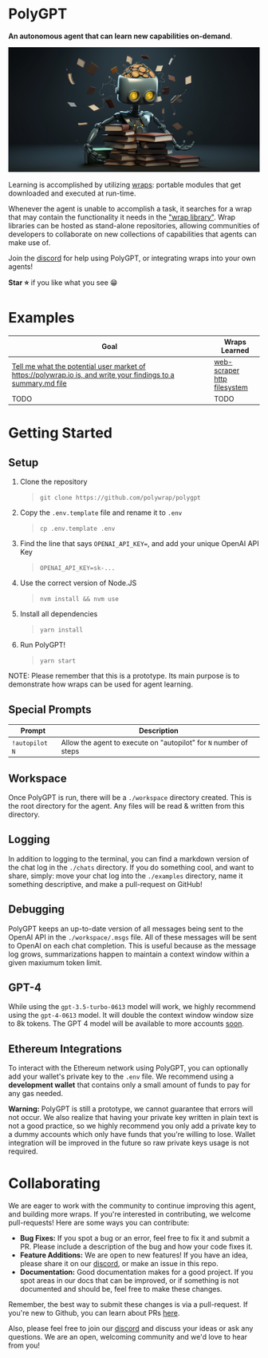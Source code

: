 # PolyGPT

**An autonomous agent that can learn new capabilities on-demand**.  

![learning-agent](./imgs/learning-agent.png)

Learning is accomplished by utilizing [wraps](https://docs.polywrap.io/concepts/wraps): portable modules that get downloaded and executed at run-time.

Whenever the agent is unable to accomplish a task, it searches for a wrap that may contain the functionality it needs in the ["wrap library"](./wrap-library/). Wrap libraries can be hosted as stand-alone repositories, allowing communities of developers to collaborate on new collections of capabilities that agents can make use of.

Join the [discord](https://discord.polywrap.io) for help using PolyGPT, or integrating wraps into your own agents!

**Star ⭐** if you like what you see :grin:

# Examples

| Goal | Wraps Learned |  
|-|-|  
| [Tell me what the potential user market of https://polywrap.io is, and write your findings to a summary.md file](./examples/TODO) | [web-scraper](./wrap-library/web-scraper.json)</br>[http](./wrap-library/http.json)</br>[filesystem](./wrap-library/filesystem.json) |  
| TODO | TODO |  

# Getting Started

## Setup  

1. Clone the repository  
    > `git clone https://github.com/polywrap/polygpt`  
2. Copy the `.env.template` file and rename it to `.env`  
    > `cp .env.template .env`  
3. Find the line that says `OPENAI_API_KEY=`, and add your unique OpenAI API Key  
    > `OPENAI_API_KEY=sk-...`
4. Use the correct version of Node.JS  
    > `nvm install && nvm use`  
5. Install all dependencies
    > `yarn install`  
6. Run PolyGPT!
    > `yarn start`  

NOTE: Please remember that this is a prototype. Its main purpose is to demonstrate how wraps can be used for agent learning.

## Special Prompts  

| Prompt | Description |
|-|-|
| `!autopilot N` | Allow the agent to execute on "autopilot" for `N` number of steps |

## Workspace

Once PolyGPT is run, there will be a `./workspace` directory created. This is the root directory for the agent. Any files will be read & written from this directory.

## Logging

In addition to logging to the terminal, you can find a markdown version of the chat log in the `./chats` directory. If you do something cool, and want to share, simply: move your chat log into the `./examples` directory, name it something descriptive, and make a pull-request on GitHub!

## Debugging

PolyGPT keeps an up-to-date version of all messages being sent to the OpenAI API in the `./workspace/.msgs` file. All of these messages will be sent to OpenAI on each chat completion. This is useful because as the message log grows, summarizations happen to maintain a context window within a given maxiumum token limit.

## GPT-4

While using the `gpt-3.5-turbo-0613` model will work, we highly recommend using the `gpt-4-0613` model. It will double the context window window size to 8k tokens. The GPT 4 model will be available to more accounts [soon](https://openai.com/blog/gpt-4-api-general-availability).

## Ethereum Integrations

To interact with the Ethereum network using PolyGPT, you can optionally add your wallet's private key to the `.env` file. We recommend using a **development wallet** that contains only a small amount of funds to pay for any gas needed.

**Warning:** PolyGPT is still a prototype, we cannot guarantee that errors will not occur. We also realize that having your private key written in plain text is not a good practice, so we highly recommend you only add a private key to a dummy accounts which only have funds that you're willing to lose. Wallet integration will be improved in the future so raw private keys usage is not required.

# Collaborating

We are eager to work with the community to continue improving this agent, and building more wraps. If you're interested in contributing, we welcome pull-requests! Here are some ways you can contribute:

- **Bug Fixes:** If you spot a bug or an error, feel free to fix it and submit a PR. Please include a description of the bug and how your code fixes it.
- **Feature Additions:** We are open to new features! If you have an idea, please share it on our [discord](https://discord.polywrap.io), or make an issue in this repo.
- **Documentation:** Good documentation makes for a good project. If you spot areas in our docs that can be improved, or if something is not documented and should be, feel free to make these changes.

Remember, the best way to submit these changes is via a pull-request. If you're new to Github, you can learn about PRs [here](https://docs.github.com/en/github/collaborating-with-issues-and-pull-requests/about-pull-requests).

Also, please feel free to join our [discord](https://discord.com/invite/Z5m88a5qWu) and discuss your ideas or ask any questions. We are an open, welcoming community and we'd love to hear from you!
